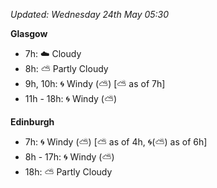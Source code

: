 *Updated: Wednesday 24th May 05:30*

**Glasgow**

* 7h: :cloud: Cloudy
* 8h: :partly_sunny: Partly Cloudy
* 9h, 10h: :cyclone: Windy (:partly_sunny:) [:partly_sunny: as of 7h]
* 11h - 18h: :cyclone: Windy (:partly_sunny:)

**Edinburgh**

* 7h: :cyclone: Windy (:partly_sunny:) [:partly_sunny: as of 4h, :cyclone:(:partly_sunny:) as of 6h]
* 8h - 17h: :cyclone: Windy (:partly_sunny:)
* 18h: :partly_sunny: Partly Cloudy
